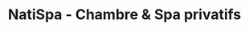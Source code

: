 ---
title: "NatiSpa - Chambre & Spa privatifs"
url: /rumilly-en-cambresis/natispa-chambre-et-spa-privatifs/
shop: beauté
---